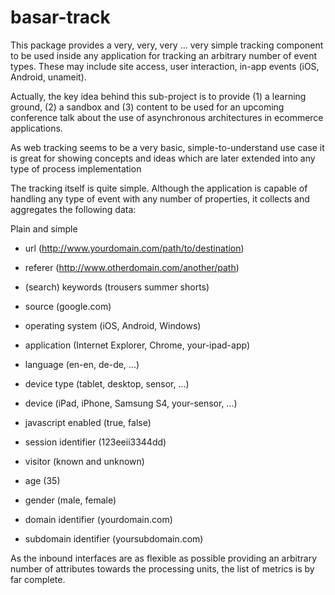 basar-track
===========

This package provides a very, very, very ... very simple tracking component to be used inside any application for tracking
an arbitrary number of event types. These may include site access, user interaction, in-app events (iOS, Android, unameit).

Actually, the key idea behind this sub-project is to provide (1) a learning ground, (2) a sandbox and (3) content to be used
for an upcoming conference talk about the use of asynchronous architectures in ecommerce applications.

As web tracking seems to be a very basic, simple-to-understand use case it is great for showing concepts and ideas which are
later extended into any type of process implementation

The tracking itself is quite simple. Although the application is capable of handling any type of event with any number of
properties, it collects and aggregates the following data:

Plain and simple 

* url (http://www.yourdomain.com/path/to/destination)
* referer (http://www.otherdomain.com/another/path)
* (search) keywords (trousers summer shorts)
* source (google.com)

* operating system (iOS, Android, Windows)
* application (Internet Explorer, Chrome, your-ipad-app)
* language (en-en, de-de, ...)
* device type (tablet, desktop, sensor, ...)
* device (iPad, iPhone, Samsung S4, your-sensor, ...)
* javascript enabled (true, false)

* session identifier (123eeii3344dd)
* visitor (known and unknown) 
* age (35) 
* gender (male, female)
* domain identifier (yourdomain.com)
* subdomain identifier (yoursubdomain.com)

As the inbound interfaces are as flexible as possible providing an arbitrary number of attributes towards the processing units,
the list of metrics is by far complete.